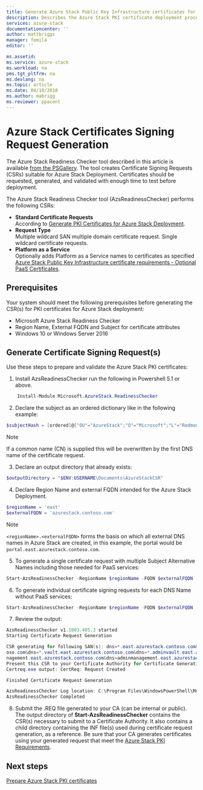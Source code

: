 ```yaml
---
title: Generate Azure Stack Public Key Infrastructure certificates for Azure Stack integrated systems deployment | Microsoft Docs
description: Describes the Azure Stack PKI certificate deployment processfor Azure Stack integrated systems.
services: azure-stack
documentationcenter: ''
author: mattbriggs
manager: femila
editor: ''

ms.assetid: 
ms.service: azure-stack
ms.workload: na
pms.tgt_pltfrm: na
ms.devlang: na
ms.topic: article
ms.date: 04/10/2018
ms.author: mabrigg
ms.reviewer: ppacent
---
```


# Azure Stack Certificates Signing Request Generation

The Azure Stack Readiness Checker tool described in this article is available [from the PSGallery](https://aka.ms/AzsReadinessChecker). The tool creates Certificate Signing Requests (CSRs) suitable for Azure Stack Deployment. Certificates should be requested, generated, and validated with enough time to test before deployment. 

The Azure Stack Readiness Checker tool (AzsReadinessChecker) performs the following CSRs:

 - **Standard Certificate Requests**  
    According to [Generate PKI Certificates for Azure Stack Deployment](azure-stack-get-pki-certs.md). 
 - **Request Type**  
    Multiple wildcard SAN multiple domain certificate request. Single wildcard certificate requests.
 - **Platform as a Service**  
    Optionally adds Platform as a Service names to certificates as specified [Azure Stack Public Key Infrastructure certificate requirements - Optional PaaS Certificates](azure-stack-pki-certs.md#optional-paas-certificates).

## Prerequisites

Your system should meet the following prerequisites before generating the CSR(s) for PKI certificates for Azure Stack deployment:

 - Microsoft Azure Stack Readiness Checker
 - Region Name, External FQDN and Subject for certificate attributes
 - Windows 10 or Windows Server 2016

## Generate Certificate Signing Request(s)

Use these steps to prepare and validate the Azure Stack PKI certificates: 

1.  Install AzsReadinessChecker run the following in Powershell 5.1 or above.

````PowerShell  
    Install-Module Microsoft.AzureStack.ReadinessChecker
````

2.  Declare the subject as an ordered dictionary like in the following example:

````PowerShell  
$subjectHash = [ordered]@{"OU"="AzureStack";"O"="Microsoft";"L"="Redmond";"ST"="Washington";"C"="US"} 
````

> [!note]  
> If a common name (CN) is supplied this will be overwritten by the first DNS name of the certificate request.

3.  Declare an output directory that already exists:

````PowerShell  
$outputDirectory = "$ENV:USERNAME\Documents\AzureStackCSR" 
````

4. Declare Region Name and external FQDN intended for the Azure Stack Deployment.

```Powershell  
$regionName = 'east'
$externalFQDN = 'azurestack.contoso.com'
````

> [!note]  
> `<regionName>.<externalFQDN>` forms the basis on which all external DNS names in Azure Stack are created, in this example, the portal would be `portal.east.azurestack.contoso.com`.

5. To generate a single certificate request with multiple Subject Alternative Names including those needed for PaaS services:

```PowerShell  
Start-AzsReadinessChecker -RegionName $regionName -FQDN $externalFQDN -subject $subjectHash -RequestType MultipleSAN -OutputRequestPath $OutputDirectory -IncludePaaS
````

6. To generate individual certificate signing requests for each DNS Name without PaaS services:

```PowerShell  
Start-AzsReadinessChecker -RegionName $regionName -FQDN $externalFQDN -subject $subjectHash -RequestType SingleSAN -OutputRequestPath $OutputDirectory
````

7. Review the output:

````PowerShell  
AzsReadinessChecker v1.1803.405.3 started
Starting Certificate Request Generation

CSR generating for following SAN(s): dns=*.east.azurestack.contoso.com&dns=*.blob.east.azurestack.contoso.com&dns=*.queue.east.azurestack.contoso.com&dns=*.table.east.azurestack.cont
oso.com&dns=*.vault.east.azurestack.contoso.com&dns=*.adminvault.east.azurestack.contoso.com&dns=portal.east.azurestack.contoso.com&dns=adminportal.east.azurestack.contoso.com&dns=ma
nagement.east.azurestack.contoso.com&dns=adminmanagement.east.azurestack.contoso.com
Present this CSR to your Certificate Authority for Certificate Generation: C:\Users\username\Documents\AzureStackCSR\wildcard_east_azurestack_contoso_com_CertRequest_20180405233530.req
Certreq.exe output: CertReq: Request Created

Finished Certificate Request Generation

AzsReadinessChecker Log location: C:\Program Files\WindowsPowerShell\Modules\Microsoft.AzureStack.ReadinessChecker\1.1803.405.3\AzsReadinessChecker.log
AzsReadinessChecker Completed
````

8.  Submit the .REQ file generated to your CA (can be internal or public).  The output directory of **Start-AzsReadinessChecker** contains the CSR(s) necessary to submit to a Certificate Authority.  It also contains a child directory containing the INF file(s) used during certificate request generation, as a reference. Be sure that your CA generates certificates using your generated request that meet the [Azure Stack PKI Requirements](azure-stack-pki-certs.md).

## Next steps
[Prepare Azure Stack PKI certificates](azure-stack-prepare-pki-certs.md)

